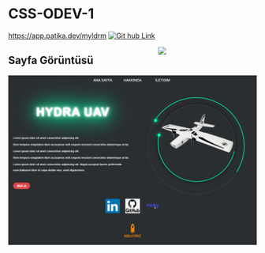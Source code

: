 # CSS-ODEV-1
https://app.patika.dev/myldrm
<a href="https:///www.linkedin.com/in/muhammet--yildirim" target="_blank" rel="noopener noreferrer"> <img src="https://cdns.iconmonstr.com/wp-content/releases/preview/2012/240/iconmonstr-linkedin-5.png" alt="Git hub Link" height="40" style="vertical-align:top; margin:6px color:white" width= "40"> </a>
<br>

<img src ="https://media.giphy.com/media/JlVkLKuxRSvLy/giphy.gif" align="right" width="200" heigh="200">

## Sayfa Görüntüsü

<img src ="./Anasayfa.png">

